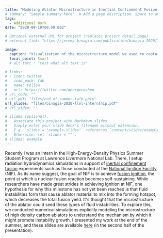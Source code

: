 ```yaml
---
title: "Modeling Ablator Microstructure in Inertial Confinement Fusion Experiments"
# summary: "Sample summary here"  # Add a page description. Space to avoid printing out contents.
tags:
  - Additional Work
date: "2020-09-19T00:00:00Z"

# Optional external URL for project (replaces project detail page).
# external_link: "https://jeremy-binagia.com/publication/binagia-2020/"

image:
  caption: "Visualization of the microstructure model we used to capture the behavior high density carbon ablators used in inertial confinement fusion experiments such as those at the National Ignition Facility."
  focal_point: Smart
  # alt_text : "test what alt text is"

# links:
# - icon: twitter
#   icon_pack: fab
#   name: Follow
#   url: https://twitter.com/georgecushen
# url_code: ""
# url_pdf: "files/end-of-summer-talk.pptx"
url_slides: "files/binagia-2020-llnl-internship.pdf"
# url_video: ""

# Slides (optional).
#   Associate this project with Markdown slides.
#   Simply enter your slide deck's filename without extension.
#   E.g. `slides = "example-slides"` references `content/slides/example-slides.md`.
#   Otherwise, set `slides = ""`.
# slides: example
---
```


Recently I was an intern in the High-Energy-Density Physics Summer Student Program at Lawrence Livermore National Lab. There, I setup radiation hydrodynamics simulations in support of [inertial confinement fusion](https://en.wikipedia.org/wiki/Inertial_confinement_fusion?oldformat=true) experiments such as those conducted at the [National Ignition Facility](https://www.wikiwand.com/en/National_Ignition_Facility) (NIF). As its name suggest, the goal of NIF is to achieve [fusion ignition](https://en.wikipedia.org/wiki/Fusion_ignition?oldformat=true), the point at which a nuclear fusion reaction becomes self-sustaining. While researchers have made great strides in achieving ignition at NIF, one hypothesis for why this milestone has not yet been reached is that fluid instabilities form that cause ablator material to mix into the forming hotspot, which decreases the total fusion yield. It's thought that the microstructure of the ablator could seed these types of fluid instabilities. To explore this, we conducted numerical simulations explicitly modeling the microstructure of high density carbon ablators to understand the mechanism by which it might promote instability growth. I presented my work at the end of the summer, and these slides are available [here](files/binagia-2020-llnl-internship.pdf) (in the second half of the presentation).
